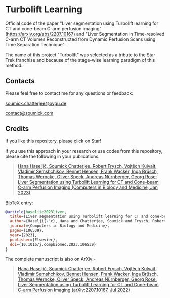 # Turbolift Learning
Official code of the paper "Liver segmentation using Turbolift learning for CT and cone-beam C-arm perfusion imaging" (https://arxiv.org/abs/2207.10167) and "Liver Segmentation in Time-resolved C-arm CT Volumes Reconstructed from Dynamic Perfusion Scans using Time Separation Technique".

The name of this project "Turbolift" was selected as a tribute to the Star Trek franchise and because of the stage-wise learning paradigm of this method.

## Contacts

Please feel free to contact me for any questions or feedback:

[soumick.chatterjee@ovgu.de](mailto:soumick.chatterjee@ovgu.de)

[contact@soumick.com](mailto:contact@soumick.com)

## Credits

If you like this repository, please click on Star!

If you use this approach in your research or use codes from this repository, please cite the following in your publications:

> [Hana Haseljić, Soumick Chatterjee, Robert Frysch, Vojtěch Kulvait, Vladimir Semshchikov, Bennet Hensen, Frank Wacker, Inga Brüsch, Thomas Werncke, Oliver Speck, Andreas Nürnberger, Georg Rose: Liver Segmentation using Turbolift Learning for CT and Cone-beam C-arm Perfusion Imaging (Computers in Biology and Medicine, Jan 2023)](https://doi.org/10.1016/j.compbiomed.2023.106539)

BibTeX entry:

```bibtex
@article{haseljic2023liver,
  title={Liver segmentation using Turbolift learning for CT and cone-beam C-arm perfusion imaging},
  author={Haselji{\'c}, Hana and Chatterjee, Soumick and Frysch, Robert and Kulvait, Vojt{\v{e}}ch and Semshchikov, Vladimir and Hensen, Bennet and Wacker, Frank and Br{\"u}sch, Inga and Werncke, Thomas and Speck, Oliver and others},
  journal={Computers in Biology and Medicine},
  pages={106539},
  year={2023},
  publisher={Elsevier},
  doi={10.1016/j.compbiomed.2023.106539}
}
```
The complete manuscript is also on ArXiv:-
> [Hana Haseljić, Soumick Chatterjee, Robert Frysch, Vojtěch Kulvait, Vladimir Semshchikov, Bennet Hensen, Frank Wacker, Inga Brüsch, Thomas Werncke, Oliver Speck, Andreas Nürnberger, Georg Rose: Liver Segmentation using Turbolift Learning for CT and Cone-beam C-arm Perfusion Imaging (arXiv:2207.10167, Jul 2022)](https://arxiv.org/abs/2207.10167)
